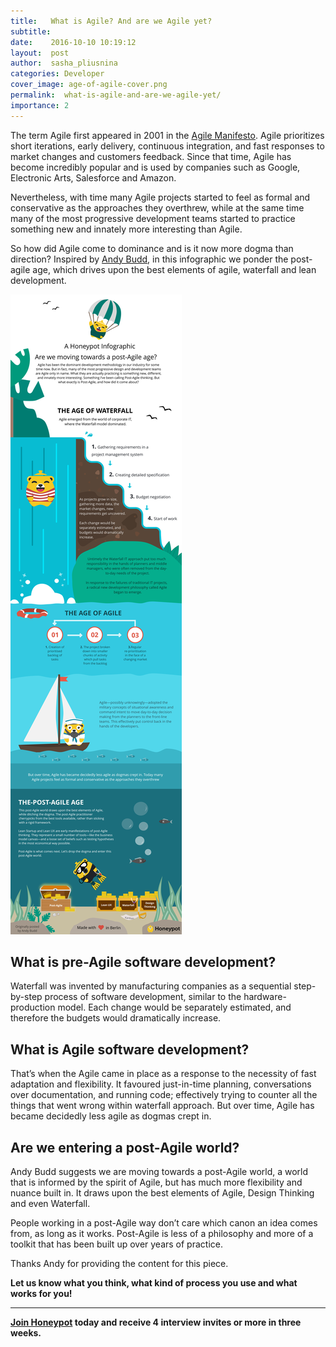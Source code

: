 ```yaml
---
title:   What is Agile? And are we Agile yet?
subtitle:
date:    2016-10-10 10:19:12
layout:  post
author:  sasha_pliusnina
categories: Developer
cover_image: age-of-agile-cover.png
permalink:  what-is-agile-and-are-we-agile-yet/
importance: 2
---
```

The term Agile first appeared in 2001 in the  [Agile Manifesto](http://agilemanifesto.org). Agile prioritizes short iterations, early delivery, continuous integration, and fast responses to market changes and customers feedback. Since that time, Agile has become incredibly popular and is used by companies such as Google, Electronic Arts, Salesforce and Amazon. 

<!--more-->

Nevertheless, with time many Agile projects started to feel as formal and conservative as the approaches they overthrew, while at the same time many of the most progressive development teams started to practice something new and innately more interesting than Agile. 

So how did Agile come to dominance and is it now more dogma than direction? Inspired by [Andy Budd](http://www.andybudd.com/archives/2016/08/are_we_moving_towards_a_postagile_age/), in this infographic we ponder the post-agile age, which drives upon the best elements of agile, waterfall and lean development. 

![age-of-agile.svg](/assets/images/age-of-agile.svg)

## What is pre-Agile software development?

Waterfall was invented by manufacturing companies as a sequential step-by-step process of software development, similar to the hardware-production model. Each change would be separately estimated, and therefore the budgets would dramatically increase.
  
## What is Agile software development?

That’s when the Agile came in place as a response to the necessity of fast adaptation and flexibility. It favoured just-in-time planning, conversations over documentation, and running code; effectively trying to counter all the things that went wrong within waterfall approach. But over time, Agile has became decidedly less agile as dogmas crept in.

## Are we entering a post-Agile world?

Andy Budd suggests we are moving towards a post-Agile world, a world that is informed by the spirit of Agile, but has much more flexibility and nuance built in. It draws upon the best elements of Agile, Design Thinking and even Waterfall.

People working in a post-Agile way don’t care which canon an idea comes from, as long as it works. Post-Agile is less of a philosophy and more of a toolkit that has been built up over years of practice.

Thanks Andy for providing the content for this piece. 

**Let us know what you think, what kind of process you use and what works for you!**

* * *

**[Join Honeypot](https://app.honeypot.io/users/sign_up?utm_source=blog&utm_medium=organic&utm_term=e&utm_content=161001&utm_campaign=dev-no) today and receive 4 interview invites or more in three weeks.** 
